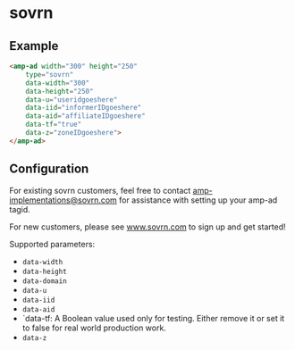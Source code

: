 <!---
Copyright 2016 The AMP HTML Authors. All Rights Reserved.

Licensed under the Apache License, Version 2.0 (the "License");
you may not use this file except in compliance with the License.
You may obtain a copy of the License at

      http://www.apache.org/licenses/LICENSE-2.0

Unless required by applicable law or agreed to in writing, software
distributed under the License is distributed on an "AS-IS" BASIS,
WITHOUT WARRANTIES OR CONDITIONS OF ANY KIND, either express or implied.
See the License for the specific language governing permissions and
limitations under the License.

*********
* Existing sovrn customers feel free to contact amp-implementations@sovrn.com for assistance with setting up your amp-ad tag.
* New customers please see www.sovrn.com to sign up and get started!
*********

-->

# sovrn

## Example

```html
<amp-ad width="300" height="250"
    type="sovrn"
    data-width="300"
    data-height="250"
    data-u="useridgoeshere"
    data-iid="informerIDgoeshere"
    data-aid="affiliateIDgoeshere"
    data-tf="true"
    data-z="zoneIDgoeshere">
</amp-ad>
```

## Configuration

For existing sovrn customers, feel free to contact amp-implementations@sovrn.com for assistance with setting up your amp-ad tagid.

For new customers, please see www.sovrn.com to sign up and get started!

Supported parameters:

- `data-width`
- `data-height`
- `data-domain`
- `data-u`
- `data-iid`
- `data-aid`
- `data-tf: A Boolean value used only for testing. Either remove it or set it to false for real world production work.
- `data-z`
